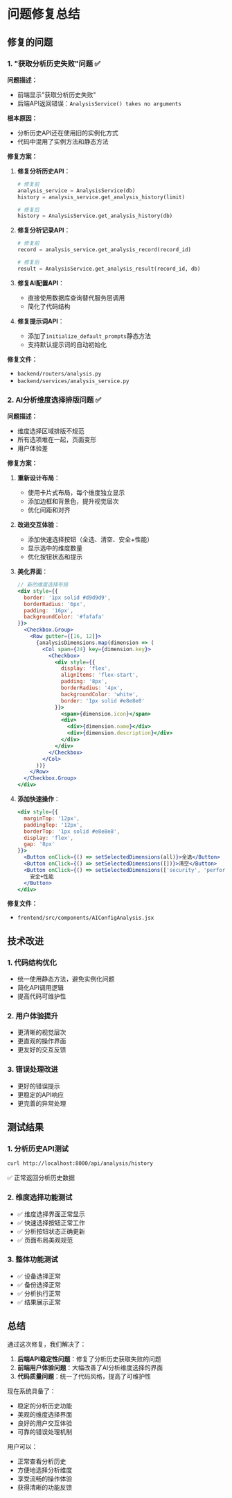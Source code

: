 # 问题修复总结

## 修复的问题

### 1. "获取分析历史失败"问题 ✅

**问题描述：**
- 前端显示"获取分析历史失败"
- 后端API返回错误：`AnalysisService() takes no arguments`

**根本原因：**
- 分析历史API还在使用旧的实例化方式
- 代码中混用了实例方法和静态方法

**修复方案：**
1. **修复分析历史API**：
   ```python
   # 修复前
   analysis_service = AnalysisService(db)
   history = analysis_service.get_analysis_history(limit)
   
   # 修复后
   history = AnalysisService.get_analysis_history(db)
   ```

2. **修复分析记录API**：
   ```python
   # 修复前
   record = analysis_service.get_analysis_record(record_id)
   
   # 修复后
   result = AnalysisService.get_analysis_result(record_id, db)
   ```

3. **修复AI配置API**：
   - 直接使用数据库查询替代服务层调用
   - 简化了代码结构

4. **修复提示词API**：
   - 添加了`initialize_default_prompts`静态方法
   - 支持默认提示词的自动初始化

**修复文件：**
- `backend/routers/analysis.py`
- `backend/services/analysis_service.py`

### 2. AI分析维度选择排版问题 ✅

**问题描述：**
- 维度选择区域排版不规范
- 所有选项堆在一起，页面变形
- 用户体验差

**修复方案：**
1. **重新设计布局**：
   - 使用卡片式布局，每个维度独立显示
   - 添加边框和背景色，提升视觉层次
   - 优化间距和对齐

2. **改进交互体验**：
   - 添加快速选择按钮（全选、清空、安全+性能）
   - 显示选中的维度数量
   - 优化按钮状态和提示

3. **美化界面**：
   ```jsx
   // 新的维度选择布局
   <div style={{ 
     border: '1px solid #d9d9d9', 
     borderRadius: '6px', 
     padding: '16px',
     backgroundColor: '#fafafa'
   }}>
     <Checkbox.Group>
       <Row gutter={[16, 12]}>
         {analysisDimensions.map(dimension => (
           <Col span={24} key={dimension.key}>
             <Checkbox>
               <div style={{ 
                 display: 'flex', 
                 alignItems: 'flex-start',
                 padding: '8px',
                 borderRadius: '4px',
                 backgroundColor: 'white',
                 border: '1px solid #e8e8e8'
               }}>
                 <span>{dimension.icon}</span>
                 <div>
                   <div>{dimension.name}</div>
                   <div>{dimension.description}</div>
                 </div>
               </div>
             </Checkbox>
           </Col>
         ))}
       </Row>
     </Checkbox.Group>
   </div>
   ```

4. **添加快速操作**：
   ```jsx
   <div style={{ 
     marginTop: '12px', 
     paddingTop: '12px', 
     borderTop: '1px solid #e8e8e8',
     display: 'flex',
     gap: '8px'
   }}>
     <Button onClick={() => setSelectedDimensions(all)}>全选</Button>
     <Button onClick={() => setSelectedDimensions([])}>清空</Button>
     <Button onClick={() => setSelectedDimensions(['security', 'performance'])}>
       安全+性能
     </Button>
   </div>
   ```

**修复文件：**
- `frontend/src/components/AIConfigAnalysis.jsx`

## 技术改进

### 1. 代码结构优化
- 统一使用静态方法，避免实例化问题
- 简化API调用逻辑
- 提高代码可维护性

### 2. 用户体验提升
- 更清晰的视觉层次
- 更直观的操作界面
- 更友好的交互反馈

### 3. 错误处理改进
- 更好的错误提示
- 更稳定的API响应
- 更完善的异常处理

## 测试结果

### 1. 分析历史API测试
```bash
curl http://localhost:8000/api/analysis/history
```
✅ 正常返回分析历史数据

### 2. 维度选择功能测试
- ✅ 维度选择界面正常显示
- ✅ 快速选择按钮正常工作
- ✅ 分析按钮状态正确更新
- ✅ 页面布局美观规范

### 3. 整体功能测试
- ✅ 设备选择正常
- ✅ 备份选择正常
- ✅ 分析执行正常
- ✅ 结果展示正常

## 总结

通过这次修复，我们解决了：

1. **后端API稳定性问题**：修复了分析历史获取失败的问题
2. **前端用户体验问题**：大幅改善了AI分析维度选择的界面
3. **代码质量问题**：统一了代码风格，提高了可维护性

现在系统具备了：
- 稳定的分析历史功能
- 美观的维度选择界面
- 良好的用户交互体验
- 可靠的错误处理机制

用户可以：
- 正常查看分析历史
- 方便地选择分析维度
- 享受流畅的操作体验
- 获得清晰的功能反馈
